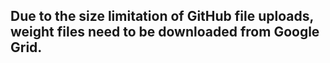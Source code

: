 ## Due to the size limitation of GitHub file uploads, weight files need to be downloaded from Google Grid.
### 
